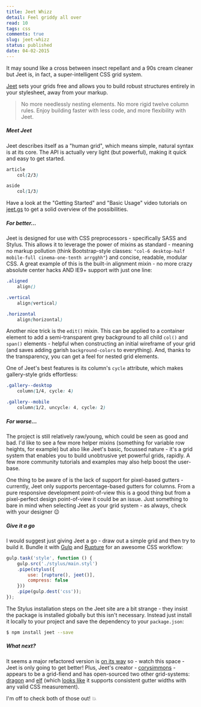 ```yaml
---
title: Jeet Whizz
detail: Feel griddy all over
read: 10
tags: css
comments: true
slug: jeet-whizz
status: published
date: 04-02-2015
---
```


It may sound like a cross between insect repellant and a 90s cream cleaner but Jeet is, in fact, a super-intelligent CSS grid system.

[Jeet](http://jeet.gs/) sets your grids free and allows you to build robust structures entirely in your stylesheet, away from your markup.

> No more needlessly nesting elements. No more rigid twelve column rules. Enjoy building faster with less code, and more flexibility with Jeet.

##### Meet Jeet

Jeet describes itself as a "human grid", which means simple, natural syntax is at its core. The API is actually very light (but powerful), making it quick and easy to get started.

```css
article
    col(2/3)

aside
    col(1/3)
```

Have a look at the "Getting Started" and "Basic Usage" video tutorials on [jeet.gs](http://jeet.gs/) to get a solid overview of the possibilities.

##### For better...

Jeet is designed for use with CSS preprocessors - specifically SASS and Stylus. This allows it to leverage the power of mixins as standard - meaning no markup pollution (think Bootstrap-style classes: `"col-6 desktop-half mobile-full cinema-one-tenth arrgghh"`) and concise, readable, modular CSS. A great example of this is the built-in alignment mixin - no more crazy absolute center hacks AND IE9+ support with just one line:

```css
.aligned
    align()

.vertical
    align(vertical)

.horizontal
    align(horizontal)
```

Another nice trick is the `edit()` mixin. This can be applied to a container element to add a semi-transparent grey background to all child `col()` and `span()` elements - helpful when constructing an initial wireframe of your grid (and saves adding garish `background-colors` to everything). And, thanks to the transparency, you can get a feel for nested grid elements.

One of Jeet's best features is its column's `cycle` attribute, which makes gallery-style grids effortless:

```css
.gallery--desktop
    column(1/4, cycle: 4)

.gallery--mobile
    column(1/2, uncycle: 4, cycle: 2)
```

##### For worse...

The project is still relatively raw/young, which could be seen as good and bad. I'd like to see a few more helper mixins (something for variable row heights, for example) but also like Jeet's basic, focussed nature - it's a grid system that enables you to build unobtrusive yet powerful grids, rapidly. A few more community tutorials and examples may also help boost the user-base.

One thing to be aware of is the lack of support for pixel-based gutters - currently, Jeet only supports percentage-based gutters for columns. From a pure responsive development point-of-view this is a good thing but from a pixel-perfect design point-of-view it could be an issue. Just something to bare in mind when selecting Jeet as your grid system - as always, check with your designer :wink:

##### Give it a go

I would suggest just giving Jeet a go - draw out a simple grid and then try to build it. Bundle it with [Gulp](http://gulpjs.com/) and [Rupture](https://github.com/jenius/rupture) for an awesome CSS workflow:

```js
gulp.task('style', function () {
    gulp.src('./stylus/main.styl')
    .pipe(stylus({
        use: [rupture(), jeet()],
        compress: false
    }))
    .pipe(gulp.dest('css'));
});
```

The Stylus installation steps on the Jeet site are a bit strange - they insist the package is installed globally but this isn't necessary. Instead just install it locally to your project and save the dependency to your `package.json`:

```bash
$ npm install jeet --save
```

##### What next?

It seems a major refactored version is [on its way](https://github.com/mojotech/jeet/issues/372#issuecomment-61809596) so - watch this space - Jeet is only going to get better! Plus, Jeet's creator - [corysimmons](https://github.com/corysimmons) - appears to be a grid-fiend and has open-sourced two other grid-systems: [dragon](https://github.com/corysimmons/dragon) and [elf](https://github.com/corysimmons/elf) (which [looks like](http://corysimmons.github.io/elf/) it supports consistent gutter widths with any valid CSS measurement).

I'm off to check both of those out! :boom:
